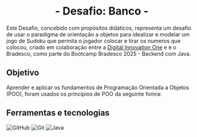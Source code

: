 <div align="center">
  <h1>- Desafio: Banco -</h1>
</div>

Este Desafio, concebido com propósitos didáticos, representa um desafio de usar o paradigma de orientação a objetos para idealizar e modelar um jogo de Sudoku que permita o jogador colocar e tirar os numeros que colocou, criado em colaboração entre a [Digital Innovation One](https://www.dio.me/) e e o Bradesco, como parte do Bootcamp Bradesco 2025 - Backend com Java.

## Objetivo

Aprender e aplicar os fundamentos de Programação Orientada a Objetos (POO), foram usados os principios de POO da seguinte fomra: 


## Ferramentas e tecnologias
![GitHub](https://img.shields.io/badge/GitHub-000?style=for-the-badge&logo=github&logoColor=30A3DC)
![Git](https://img.shields.io/badge/Git-000?style=for-the-badge&logo=git&logoColor=E94D5F)
![Java](https://img.shields.io/badge/Java-000?style=for-the-badge&logo=openjdk&logoColor=ED8B00) 